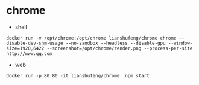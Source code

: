 # chrome



- shell
````shell
docker run -v /opt/chrome:/opt/chrome lianshufeng/chrome chrome --disable-dev-shm-usage --no-sandbox --headless --disable-gpu --window-size=1920,6422 --screenshot=/opt/chrome/render.png --process-per-site http://www.qq.com

````

- web
````shell
docker run -p 80:80 -it lianshufeng/chrome  npm start
````